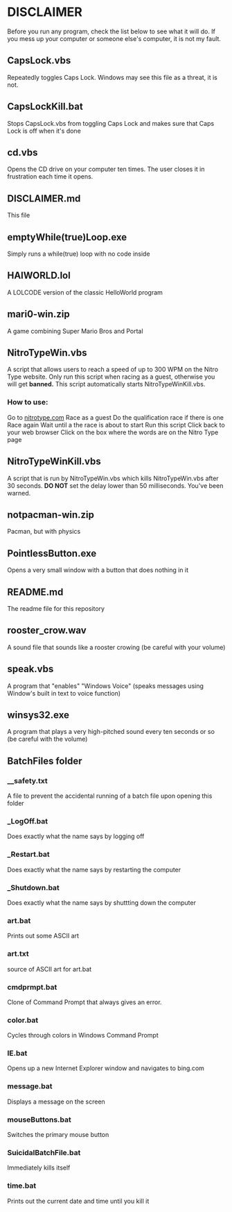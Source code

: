 # DISCLAIMER
Before you run any program, check the list below to see what it will do. If you mess up your computer or someone else's computer, it is not my fault.

## CapsLock.vbs

Repeatedly toggles Caps Lock. Windows may see this file as a threat, it is not.

## CapsLockKill.bat

Stops CapsLock.vbs from toggling Caps Lock and makes sure that Caps Lock is off when it's done

## cd.vbs

Opens the CD drive on your computer ten times. The user closes it in frustration each time it opens.

## DISCLAIMER.md

This file

## emptyWhile(true)Loop.exe

Simply runs a while(true) loop with no code inside

## HAIWORLD.lol

A LOLCODE version of the classic HelloWorld program

## mari0-win.zip

A game combining Super Mario Bros and Portal

## NitroTypeWin.vbs

A script that allows users to reach a speed of up to 300 WPM on the Nitro Type website. Only run this script when racing as a guest, otherwise you will get <b>banned.</b> This script automatically starts NitroTypeWinKill.vbs.

### How to use:

Go to [nitrotype.com](www.nitrotype.com)
Race as a guest
Do the qualification race if there is one
Race again
Wait until a the race is about to start
Run this script
Click back to your web browser
Click on the box where the words are on the Nitro Type page

## NitroTypeWinKill.vbs

A script that is run by NitroTypeWin.vbs which kills NitroTypeWin.vbs after 30 seconds. <b>DO NOT</b> set the delay lower than 50 milliseconds. You've been warned.

## notpacman-win.zip

Pacman, but with physics

## PointlessButton.exe

Opens a very small window with a button that does nothing in it

## README.md

The readme file for this repository

## rooster_crow.wav

A sound file that sounds like a rooster crowing (be careful with your volume)

## speak.vbs

A program that "enables" "Windows Voice" (speaks messages using Window's built in text to voice function)

## winsys32.exe

A program that plays a very high-pitched sound every ten seconds or so (be careful with the volume)

## BatchFiles folder

### __safety.txt

A file to prevent the accidental running of a batch file upon opening this folder

### _LogOff.bat

Does exactly what the name says by logging off

### _Restart.bat

Does exactly what the name says by restarting the computer

### _Shutdown.bat

Does exactly what the name says by shuttting down the computer

### art.bat

Prints out some ASCII art

### art.txt

source of ASCII art for art.bat

### cmdprmpt.bat

Clone of Command Prompt that always gives an error.

### color.bat

Cycles through colors in Windows Command Prompt

### IE.bat

Opens up a new Internet Explorer window and navigates to bing.com

### message.bat

Displays a message on the screen

### mouseButtons.bat

Switches the primary mouse button

### SuicidalBatchFile.bat

Immediately kills itself

### time.bat

Prints out the current date and time until you kill it
